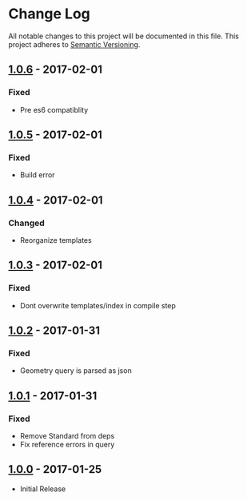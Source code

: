 # Change Log
All notable changes to this project will be documented in this file.
This project adheres to [Semantic Versioning](http://semver.org/).

## [1.0.6] - 2017-02-01
### Fixed
* Pre es6 compatiblity

## [1.0.5] - 2017-02-01
### Fixed
* Build error

## [1.0.4] - 2017-02-01
### Changed
* Reorganize templates

## [1.0.3] - 2017-02-01
### Fixed
* Dont overwrite templates/index in compile step

## [1.0.2] - 2017-01-31
### Fixed
* Geometry query is parsed as json

## [1.0.1] - 2017-01-31
### Fixed
* Remove Standard from deps
* Fix reference errors in query

## [1.0.0] - 2017-01-25
* Initial Release

[1.0.6]: https://github.com/featureserver/featureserver/compare/v1.0.5..v1.0.6
[1.0.5]: https://github.com/featureserver/featureserver/compare/v1.0.4..v1.0.5
[1.0.4]: https://github.com/featureserver/featureserver/compare/v1.0.3..v1.0.4
[1.0.3]: https://github.com/featureserver/featureserver/compare/v1.0.2..v1.0.3
[1.0.2]: https://github.com/featureserver/featureserver/compare/v1.0.1..v1.0.2
[1.0.1]: https://github.com/featureserver/featureserver/compare/v1.0.0..v1.0.1
[1.0.0]: https://github.com/featureserver/featureserver/releases/tag/v1.0.0
